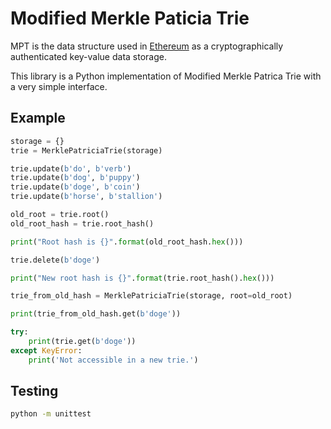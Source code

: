 # Modified Merkle Paticia Trie

MPT is the data structure used in [Ethereum](https://www.ethereum.org/) as a cryptographically authenticated key-value data storage. 

This library is a Python implementation of Modified Merkle Patrica Trie with a very simple interface.

## Example

```python
storage = {}
trie = MerklePatriciaTrie(storage)

trie.update(b'do', b'verb')
trie.update(b'dog', b'puppy')
trie.update(b'doge', b'coin')
trie.update(b'horse', b'stallion')

old_root = trie.root()
old_root_hash = trie.root_hash()

print("Root hash is {}".format(old_root_hash.hex()))

trie.delete(b'doge')

print("New root hash is {}".format(trie.root_hash().hex()))

trie_from_old_hash = MerklePatriciaTrie(storage, root=old_root)

print(trie_from_old_hash.get(b'doge'))

try:
    print(trie.get(b'doge'))
except KeyError:
    print('Not accessible in a new trie.')
```

## Testing

```bash
python -m unittest
```
